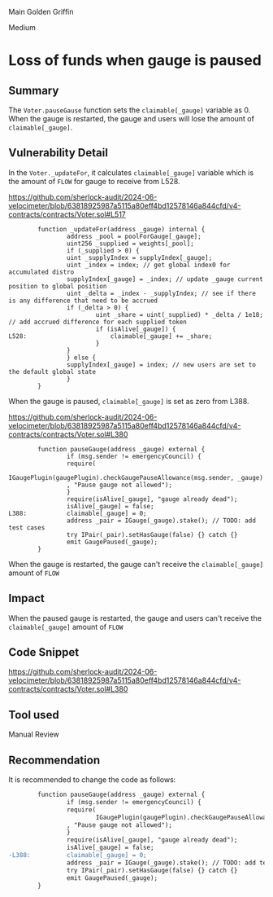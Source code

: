 Main Golden Griffin

Medium

# Loss of funds when gauge is paused

## Summary

The `Voter.pauseGause` function sets the `claimable[_gauge]` variable as 0. When the gauge is restarted, the gauge and users will lose the amount of `claimable[_gauge]`.

## Vulnerability Detail

In the `Voter._updateFor`, it calculates `claimable[_gauge]` variable which is the amount of `FLOW` for gauge to receive from L528.

https://github.com/sherlock-audit/2024-06-velocimeter/blob/63818925987a5115a80eff4bd12578146a844cfd/v4-contracts/contracts/Voter.sol#L517

```solidity
        function _updateFor(address _gauge) internal {
                address _pool = poolForGauge[_gauge];
                uint256 _supplied = weights[_pool];
                if (_supplied > 0) {
                uint _supplyIndex = supplyIndex[_gauge];
                uint _index = index; // get global index0 for accumulated distro
                supplyIndex[_gauge] = _index; // update _gauge current position to global position
                uint _delta = _index - _supplyIndex; // see if there is any difference that need to be accrued
                if (_delta > 0) {
                        uint _share = uint(_supplied) * _delta / 1e18; // add accrued difference for each supplied token
                        if (isAlive[_gauge]) {
L528:                       claimable[_gauge] += _share;
                        }
                }
                } else {
                supplyIndex[_gauge] = index; // new users are set to the default global state
                }
        }
```

When the gauge is paused, `claimable[_gauge]` is set as zero from L388.

https://github.com/sherlock-audit/2024-06-velocimeter/blob/63818925987a5115a80eff4bd12578146a844cfd/v4-contracts/contracts/Voter.sol#L380

```solidity
        function pauseGauge(address _gauge) external {
                if (msg.sender != emergencyCouncil) {
                require(
                        IGaugePlugin(gaugePlugin).checkGaugePauseAllowance(msg.sender, _gauge)
                , "Pause gauge not allowed");
                }
                require(isAlive[_gauge], "gauge already dead");
                isAlive[_gauge] = false;
L388:           claimable[_gauge] = 0;
                address _pair = IGauge(_gauge).stake(); // TODO: add test cases
                try IPair(_pair).setHasGauge(false) {} catch {}
                emit GaugePaused(_gauge);
        }
```

When the gauge is restarted, the gauge can't receive the `claimable[_gauge]` amount of `FLOW`

## Impact

When the paused gauge is restarted, the gauge and users can't receive the `claimable[_gauge]` amount of `FLOW`

## Code Snippet

https://github.com/sherlock-audit/2024-06-velocimeter/blob/63818925987a5115a80eff4bd12578146a844cfd/v4-contracts/contracts/Voter.sol#L380

## Tool used

Manual Review

## Recommendation

It is recommended to change the code as follows:

```diff
        function pauseGauge(address _gauge) external {
                if (msg.sender != emergencyCouncil) {
                require(
                        IGaugePlugin(gaugePlugin).checkGaugePauseAllowance(msg.sender, _gauge)
                , "Pause gauge not allowed");
                }
                require(isAlive[_gauge], "gauge already dead");
                isAlive[_gauge] = false;
-L388:          claimable[_gauge] = 0;
                address _pair = IGauge(_gauge).stake(); // TODO: add test cases
                try IPair(_pair).setHasGauge(false) {} catch {}
                emit GaugePaused(_gauge);
        }
```